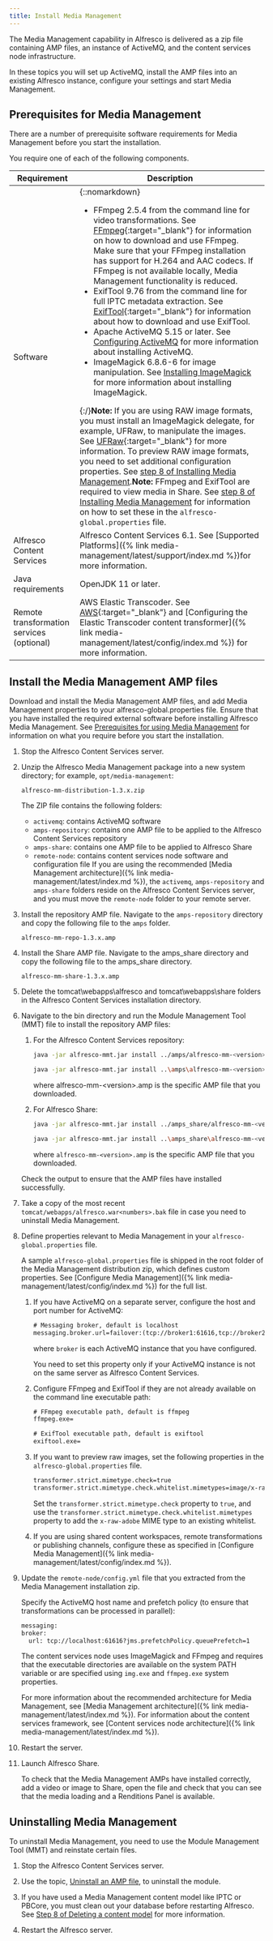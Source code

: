 ```yaml
---
title: Install Media Management
---
```


The Media Management capability in Alfresco is delivered as a zip file containing AMP files, an instance of ActiveMQ, and the content services node infrastructure.

In these topics you will set up ActiveMQ, install the AMP files into an existing Alfresco instance, configure your settings and start Media Management.

## Prerequisites for Media Management

There are a number of prerequisite software requirements for Media Management before you start the installation.

You require one of each of the following components.

|Requirement|Description|
|-----------|-----------|
|Software|{::nomarkdown}<ul><li>FFmpeg 2.5.4 from the command line for video transformations. See [FFmpeg](http://ffmpeg.org){:target="_blank"} for information on how to download and use FFmpeg. Make sure that your FFmpeg installation has support for H.264 and AAC codecs. If FFmpeg is not available locally, Media Management functionality is reduced.</li><li>ExifTool 9.76 from the command line for full IPTC metadata extraction. See [ExifTool](http://www.sno.phy.queensu.ca/~phil/exiftool/){:target="_blank"} for information about how to download and use ExifTool.</li><li>Apache ActiveMQ 5.15 or later. See [Configuring ActiveMQ](LINK) for more information about installing ActiveMQ.</li><li>ImageMagick 6.8.6-6 for image manipulation. See [Installing ImageMagick](LINK) for more information about installing ImageMagick.</li></ul>{:/}**Note:** If you are using RAW image formats, you must install an ImageMagick delegate, for example, UFRaw, to manipulate the images. See [UFRaw](http://ufraw.sourceforge.net/){:target="_blank"} for more information. To preview RAW image formats, you need to set additional configuration properties. See [step 8 of Installing Media Management](LINK).**Note:** FFmpeg and ExifTool are required to view media in Share. See [step 8 of Installing Media Management](LINK) for information on how to set these in the `alfresco-global.properties` file.|
|Alfresco Content Services|Alfresco Content Services 6.1. See [Supported Platforms]({% link media-management/latest/support/index.md %})for more information.|
|Java requirements|OpenJDK 11 or later.|
|Remote transformation services (optional)|AWS Elastic Transcoder. See [AWS](http://aws.amazon.com/elastictranscoder/){:target="_blank"} and [Configuring the Elastic Transcoder content transformer]({% link media-management/latest/config/index.md %}) for more information.|

## Install the Media Management AMP files

Download and install the Media Management AMP files, and add Media Management properties to your alfresco-global.properties file. Ensure that you have installed the required external software before installing Alfresco Media Management. See [Prerequisites for using Media Management](LINK) for information on what you require before you start the installation.

1. Stop the Alfresco Content Services server.

2. Unzip the Alfresco Media Management package into a new system directory; for example, `opt/media-management`:

    `alfresco-mm-distribution-1.3.x.zip`

    The ZIP file contains the following folders:

    * `activemq`: contains ActiveMQ software
    * `amps-repository`: contains one AMP file to be applied to the Alfresco Content Services repository
    * `amps-share`: contains one AMP file to be applied to Alfresco Share
    * `remote-node`: contains content services node software and configuration file
    If you are using the recommended [Media Management architecture]({% link media-management/latest/index.md %}), the `activemq`, `amps-repository` and `amps-share` folders reside on the Alfresco Content Services server, and you must move the `remote-node` folder to your remote server.

3. Install the repository AMP file. Navigate to the `amps-repository` directory and copy the following file to the `amps` folder.

    `alfresco-mm-repo-1.3.x.amp`

4. Install the Share AMP file. Navigate to the amps_share directory and copy the following file to the amps_share directory.

    `alfresco-mm-share-1.3.x.amp`

5. Delete the tomcat\webapps\alfresco and tomcat\webapps\share folders in the Alfresco Content Services installation directory.

6. Navigate to the bin directory and run the Module Management Tool (MMT) file to install the repository AMP files:

    1. For the Alfresco Content Services repository:

        ``` bash
        java -jar alfresco-mmt.jar install ../amps/alfresco-mm-<version>.amp ../tomcat/webapps/alfresco.war
        ```

        ``` bash
        java -jar alfresco-mmt.jar install ..\amps\alfresco-mm-<version>.amp ..\tomcat\webapps\alfresco.war
        ```

        where alfresco-mm-<version\>.amp is the specific AMP file that you downloaded.

    2. For Alfresco Share:

        ``` bash
        java -jar alfresco-mmt.jar install ../amps_share/alfresco-mm-<version>.amp ../tomcat/webapps/share.war
        ```

        ``` bash
        java -jar alfresco-mmt.jar install ..\amps_share\alfresco-mm-<version>.amp ..\tomcat\webapps\share.war
        ```

        where `alfresco-mm-<version>.amp` is the specific AMP file that you downloaded.

    Check the output to ensure that the AMP files have installed successfully.

7. Take a copy of the most recent `tomcat/webapps/alfresco.war<numbers>.bak` file in case you need to uninstall Media Management.

8. Define properties relevant to Media Management in your `alfresco-global.properties` file.

    A sample `alfresco-global.properties` file is shipped in the root folder of the Media Management distribution zip, which defines custom properties. See [Configure Media Management]({% link media-management/latest/config/index.md %}) for the full list.

    1. If you have ActiveMQ on a separate server, configure the host and port number for ActiveMQ:

        ``` xml
        # Messaging broker, default is localhost
        messaging.broker.url=failover:(tcp://broker1:61616,tcp://broker2:61616)
        ```

        where `broker` is each ActiveMQ instance that you have configured.

        You need to set this property only if your ActiveMQ instance is not on the same server as Alfresco Content Services.

    2. Configure FFmpeg and ExifTool if they are not already available on the command line executable path:

        ``` xml
        # FFmpeg executable path, default is ffmpeg
        ffmpeg.exe=

        # ExifTool executable path, default is exiftool
        exiftool.exe=
        ```

    3. If you want to preview raw images, set the following properties in the `alfresco-global.properties` file.

        ``` xml
        transformer.strict.mimetype.check=true
        transformer.strict.mimetype.check.whitelist.mimetypes=image/x-raw-adobe
        ```

        Set the `transformer.strict.mimetype.check` property to `true`, and use the `transformer.strict.mimetype.check.whitelist.mimetypes` property to add the `x-raw-adobe` MIME type to an existing whitelist.

    4. If you are using shared content workspaces, remote transformations or publishing channels, configure these as specified in [Configure Media Management]({% link media-management/latest/config/index.md %}).

9. Update the `remote-node/config.yml` file that you extracted from the Media Management installation zip.

    Specify the ActiveMQ host name and prefetch policy (to ensure that transformations can be processed in parallel):

    ``` xml
    messaging:
    broker:
      url: tcp://localhost:61616?jms.prefetchPolicy.queuePrefetch=1
    ```

    The content services node uses ImageMagick and FFmpeg and requires that the executable directories are available on the system PATH variable or are specified using `img.exe` and `ffmpeg.exe` system properties.

    For more information about the recommended architecture for Media Management, see [Media Management architecture]({% link media-management/latest/index.md %}). For information about the content services framework, see [Content services node architecture]({% link media-management/latest/index.md %}).

10. Restart the server.

11. Launch Alfresco Share.

    To check that the Media Management AMPs have installed correctly, add a video or image to Share, open the file and check that you can see that the media loading and a Renditions Panel is available.

## Uninstalling Media Management

To uninstall Media Management, you need to use the Module Management Tool (MMT) and reinstate certain files.

1. Stop the Alfresco Content Services server.

2. Use the topic, [Uninstall an AMP file](LINK), to uninstall the module.

3. If you have used a Media Management content model like IPTC or PBCore, you must clean out your database before restarting Alfresco. See [Step 8 of Deleting a content model](LINK) for more information.

4. Restart the Alfresco server.
